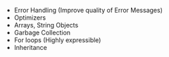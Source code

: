 - Error Handling (Improve quality of Error Messages)
- Optimizers
- Arrays, String Objects
- Garbage Collection
- For loops (Highly expressible)
- Inheritance